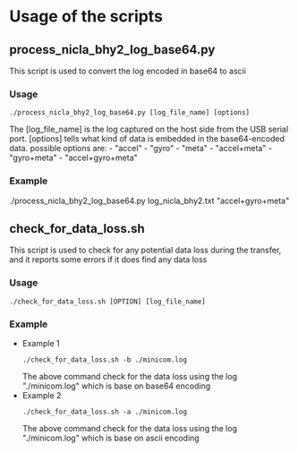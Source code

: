 # Usage of the scripts
## process_nicla_bhy2_log_base64.py
This script is used to convert the log encoded in base64 to ascii
### Usage
```
./process_nicla_bhy2_log_base64.py [log_file_name] [options]
```
The [log_file_name] is the log captured on the host side from the USB serial port.
[options] tells what kind of data is embedded in the base64-encoded data.
possible options are:
    - "accel"
    - "gyro"
    - "meta"
    - "accel+meta"
    - "gyro+meta"
    - "accel+gyro+meta"
### Example
./process_nicla_bhy2_log_base64.py log_nicla_bhy2.txt "accel+gyro+meta"


## check_for_data_loss.sh
This script is used to check for any potential data loss during the transfer,
and it reports some errors if it does find any data loss

### Usage
```
./check_for_data_loss.sh [OPTION] [log_file_name]
```

### Example
- Example 1
    ```
    ./check_for_data_loss.sh -b ./minicom.log
    ```
    The above command check for the data loss using the log "./minicom.log" which is base on base64 encoding
- Example 2
    ```
    ./check_for_data_loss.sh -a ./minicom.log
    ```
    The above command check for the data loss using the log "./minicom.log" which is base on ascii encoding

